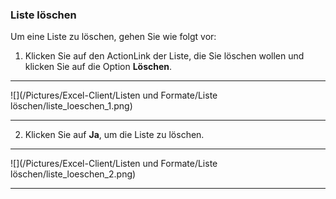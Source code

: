 ### Liste löschen 

Um eine Liste zu löschen, gehen Sie wie folgt vor:  

1) Klicken Sie auf den ActionLink der Liste, die Sie löschen wollen und klicken Sie auf die Option **Löschen**.  

---
![](/Pictures/Excel-Client/Listen und Formate/Liste löschen/liste_loeschen_1.png)

---

2) Klicken Sie auf **Ja**, um die Liste zu löschen.  

---
![](/Pictures/Excel-Client/Listen und Formate/Liste löschen/liste_loeschen_2.png)

---